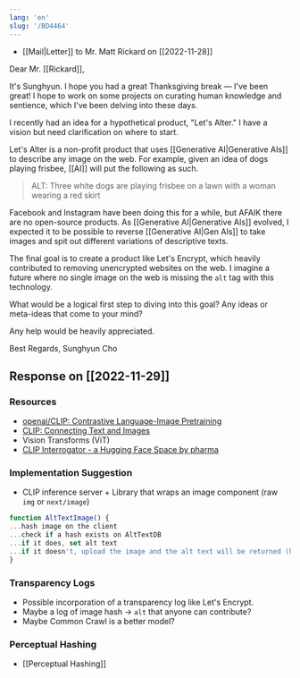 ```yaml
---
lang: 'en'
slug: '/BD4464'
---
```


- [[Mail|Letter]] to Mr. Matt Rickard on [[2022-11-28]]

Dear Mr. [[Rickard]],

It's Sunghyun. I hope you had a great Thanksgiving break — I've been great! I hope to work on some projects on curating human knowledge and sentience, which I've been delving into these days.

I recently had an idea for a hypothetical product, "Let's Alter." I have a vision but need clarification on where to start.

Let's Alter is a non-profit product that uses [[Generative AI|Generative AIs]] to describe any image on the web. For example, given an idea of dogs playing frisbee, [[AI]] will put the following as such.

> ALT: Three white dogs are playing frisbee on a lawn with a woman wearing a red skirt

Facebook and Instagram have been doing this for a while, but AFAIK there are no open-source products. As [[Generative AI|Generative AIs]] evolved, I expected it to be possible to reverse [[Generative AI|Gen AIs]] to take images and spit out different variations of descriptive texts.

The final goal is to create a product like Let's Encrypt, which heavily contributed to removing unencrypted websites on the web. I imagine a future where no single image on the web is missing the `alt` tag with this technology.

What would be a logical first step to diving into this goal? Any ideas or meta-ideas that come to your mind?

Any help would be heavily appreciated.

Best Regards,
Sunghyun Cho

## Response on [[2022-11-29]]

### Resources

- [openai/CLIP: Contrastive Language-Image Pretraining](https://github.com/openai/CLIP)
- [CLIP: Connecting Text and Images](https://openai.com/blog/clip/)
- Vision Transforms (ViT)
- [CLIP Interrogator - a Hugging Face Space by pharma](https://huggingface.co/spaces/pharma/CLIP-Interrogator)

### Implementation Suggestion

- CLIP inference server + Library that wraps an image component (raw `img` or `next/image`)

```js
function AltTextImage() {
...hash image on the client
...check if a hash exists on AltTextDB
...if it does, set alt text
...if it doesn't, upload the image and the alt text will be returned (hash + maybe image is stored in [[Database|DB]])
}
```

### Transparency Logs

- Possible incorporation of a transparency log like Let's Encrypt.
- Maybe a log of image hash → `alt` that anyone can contribute?
- Maybe Common Crawl is a better model?

### Perceptual Hashing

- [[Perceptual Hashing]]
